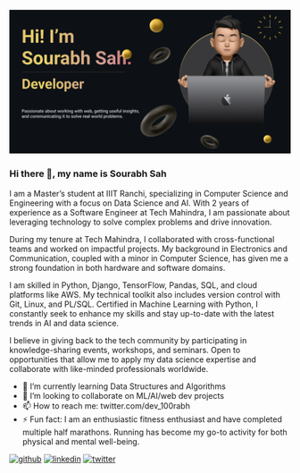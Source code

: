 ![Banner](./banner.png)

### Hi there 👋, my name is Sourabh Sah
I am a Master’s student at IIIT Ranchi, specializing in Computer Science and Engineering with a focus on Data Science and AI. With 2 years of experience as a Software Engineer at Tech Mahindra, I am passionate about leveraging technology to solve complex problems and drive innovation.

During my tenure at Tech Mahindra, I collaborated with cross-functional teams and worked on impactful projects. My background in Electronics and Communication, coupled with a minor in Computer Science, has given me a strong foundation in both hardware and software domains.

I am skilled in Python, Django, TensorFlow, Pandas, SQL, and cloud platforms like AWS. My technical toolkit also includes version control with Git, Linux, and PL/SQL. Certified in Machine Learning with Python, I constantly seek to enhance my skills and stay up-to-date with the latest trends in AI and data science.

I believe in giving back to the tech community by participating in knowledge-sharing events, workshops, and seminars. Open to opportunities that allow me to apply my data science expertise and collaborate with like-minded professionals worldwide.

- 🌱 I’m currently learning Data Structures and Algorithms 
- 👯 I’m looking to collaborate on ML/AI/web dev projects 
- 📫 How to reach me: twitter.com/dev_100rabh 
- ⚡ Fun fact: I am an enthusiastic fitness enthusiast and have completed multiple half marathons. Running has become my go-to activity for both physical and mental well-being. 


[<img src='https://cdn.jsdelivr.net/npm/simple-icons@3.0.1/icons/github.svg' alt='github' height='40'>](https://github.com/https://github.com/100rabhsah)  [<img src='https://cdn.jsdelivr.net/npm/simple-icons@3.0.1/icons/linkedin.svg' alt='linkedin' height='40'>](https://www.linkedin.com/in/sourabhsah/)  [<img src='https://cdn.jsdelivr.net/npm/simple-icons@3.0.1/icons/twitter.svg' alt='twitter' height='40'>](https://twitter.com/https://twitter.com/dev_100rabh)  




<!--
**100rabhsah/100rabhsah** is a ✨ _special_ ✨ repository because its `README.md` (this file) appears on your GitHub profile.

Here are some ideas to get you started:

- 🔭 I’m currently working on ...
- 🌱 I’m currently learning ...
- 👯 I’m looking to collaborate on ...
- 🤔 I’m looking for help with ...
- 💬 Ask me about ...
- 📫 How to reach me: ...
- 😄 Pronouns: ...
- ⚡ Fun fact: ...
-->
<!--
![100rabh's GitHub stats](https://github-readme-stats.vercel.app/api?username=100rabhsah&show_icons=true&theme=radical) -->
